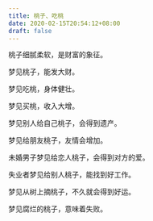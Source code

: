 ```yaml
---
title: 桃子、吃桃
date: 2020-02-15T20:54:12+08:00
draft: false
---
```


桃子细腻柔软，是财富的象征。<br>


梦见桃子，能发大财。<br>


梦见吃桃，身体健壮。<br>


梦见买桃，收入大增。<br>


梦见别人给自己桃子，会得到遗产。<br>


梦见给朋友桃子，友情会增加。<br>


未婚男子梦见给恋人桃子，会得到对方的爱。<br>


失业者梦见给别人桃子，能找到好工作。<br>


梦见从树上摘桃子，不久就会得到好运。<br>


梦见腐烂的桃子，意味着失败。<br>
